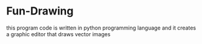 # Fun-Drawing
this program code is written in python programming language and it creates a graphic editor that draws vector images
